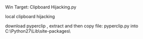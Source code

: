

Win Target: Clipboard Hijacking.py

local clipboard hijacking


download pyperclip , extract and then copy file: pyperclip.py into C:\Python27\Lib\site-packages\
